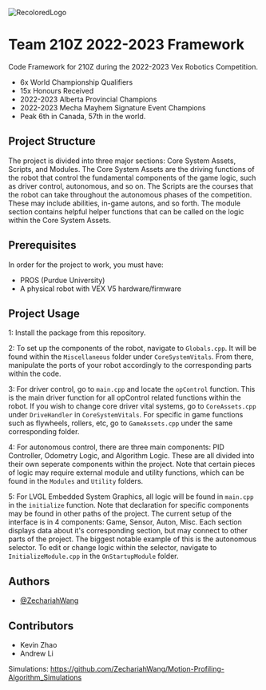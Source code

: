 ![RecoloredLogo](https://user-images.githubusercontent.com/97078224/230698177-5690229d-7d7e-4f90-89dc-b33ee27bca9b.png)


# Team 210Z 2022-2023 Framework

Code Framework for 210Z during the 2022-2023 Vex Robotics Competition.

- 6x World Championship Qualifiers
- 15x Honours Received
- 2022-2023 Alberta Provincial Champions
- 2022-2023 Mecha Mayhem Signature Event Champions
- Peak 6th in Canada, 57th in the world.




## Project Structure
The project is divided into three major sections: Core System Assets, Scripts, and Modules. The Core System Assets are the driving functions of the robot that control the fundamental components of the game logic, such as driver control, autonomous, and so on. The Scripts are the courses that the robot can take throughout the autonomous phases of the competition. These may include abilities, in-game autons, and so forth. The module section contains helpful helper functions that can be called on the logic within the Core System Assets.

## Prerequisites
In order for the project to work, you must have:
- PROS (Purdue University)
- A physical robot with VEX V5 hardware/firmware


## Project Usage
1: Install the package from this repository. 

2: To set up the components of the robot, navigate to
``` Globals.cpp ```. It will be found within the ``` Miscellaneous ``` folder under ```CoreSystemVitals```. From there, manipulate the ports of your robot accordingly to the corresponding parts within the code.

3: For driver control, go to ```main.cpp``` and locate the ```opControl``` function. This is the main driver function for all opControl related functions within the robot. If you wish to change core driver vital systems, go to ```CoreAssets.cpp``` under ```DriveHandler``` in ```CoreSystemVitals```. For specific in game functions such as flywheels, rollers, etc, go to ```GameAssets.cpp``` under the same corresponding folder.

4: For autonomous control, there are three main components: PID Controller, Odometry Logic, and Algorithm Logic. These are all divided into their own seperate components within the project. Note that certain pieces of logic may require external module and utility functions, which can be found in the ```Modules``` and ```Utility``` folders.

5: For LVGL Embedded System Graphics, all logic will be found in ```main.cpp``` in the ```initialize``` function. Note that declaration for specific components may be found in other paths of the project. The current setup of the interface is in 4 components: Game, Sensor, Auton, Misc. Each section displays data about it's corresponding section, but may connect to other parts of the project. The biggest notable example of this is the autonomous selector. To edit or change logic within the selector, navigate to ```InitializeModule.cpp``` in the ```OnStartupModule``` folder.


## Authors

- [@ZechariahWang](https://github.com/ZechariahWang)


## Contributors

 - Kevin Zhao
 - Andrew Li


Simulations: https://github.com/ZechariahWang/Motion-Profiling-Algorithm_Simulations
